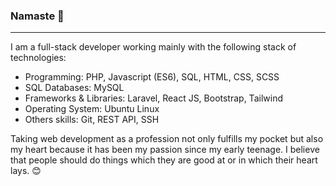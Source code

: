 ### Namaste 🙏
---

I am a full-stack developer working mainly with the following stack of technologies:

- Programming: PHP, Javascript (ES6), SQL, HTML, CSS, SCSS
- SQL Databases: MySQL
- Frameworks & Libraries: Laravel, React JS, Bootstrap, Tailwind
- Operating System: Ubuntu Linux
- Others skills: Git, REST API, SSH

Taking web development as a profession not only fulfills my pocket but also my heart because it has been my passion since my early teenage. I believe that people should do things which they are good at or in which their heart lays. 😊


